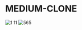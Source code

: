 # MEDIUM-CLONE
![1 11](https://user-images.githubusercontent.com/109916927/186767380-03eba375-e8dd-40d9-8f4b-f9b11ffe7d38.png)
![565](https://user-images.githubusercontent.com/109916927/186767389-81ffed66-ceaa-4a9b-9d8e-879cc082dc15.png)

